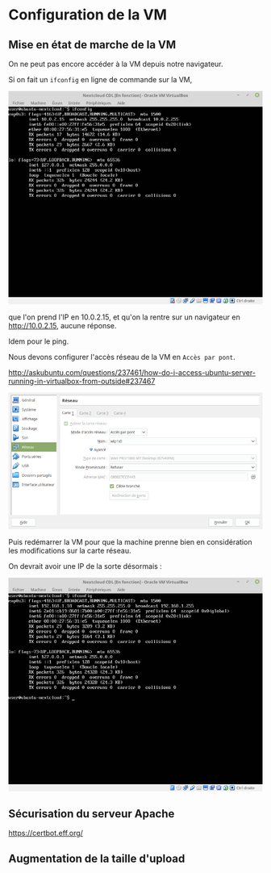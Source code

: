 # Configuration de la VM

## Mise en état de marche de la VM

On ne peut pas encore accéder à la VM depuis notre navigateur.

Si on fait un `ifconfig` en ligne de commande sur la VM, 

![](ifconfig.png)

que l'on prend l'IP en 10.0.2.15, 
et qu'on la rentre sur un navigateur en http://10.0.2.15, aucune réponse.

Idem pour le ping.

Nous devons configurer l'accès réseau de la VM en `Accès par pont`.

<http://askubuntu.com/questions/237461/how-do-i-access-ubuntu-server-running-in-virtualbox-from-outside#237467>

![Network as a bridge](virtual-box-reseau-bridge.png)

Puis redémarrer la VM pour que la machine prenne bien en considération 
les modifications sur la carte réseau.

On devrait avoir une IP de la sorte désormais :

![](ifconfig-2.png)



## Sécurisation du serveur Apache

https://certbot.eff.org/

## Augmentation de la taille d'upload

